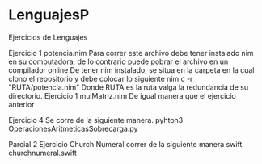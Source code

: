 # LenguajesP
Ejercicios de Lenguajes

Ejercicio 1 potencia.nim
Para correr este archivo debe tener instalado nim en su computadora, de lo contrario puede pobrar el archivo en un compilador online 
De tener nim instalado, se situa en la carpeta en la cual clono el repositorio y debe colocar lo siguiente 
nim c -r "RUTA/potencia.nim"
Donde RUTA es la ruta valga la redundancia de su directorio.
Ejercicio 1 mulMatriz.nim 
De igual manera que el ejercicio anterior 

Ejercicio 4 
Se corre de la siguiente manera.
pyhton3 OperacionesAritmeticasSobrecarga.py

Parcial 2
Ejercicio Church Numeral
correr de la siguiente manera
swift churchnumeral.swift

